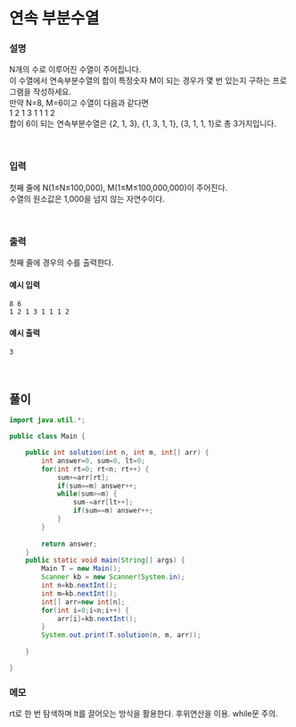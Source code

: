 # 연속 부분수열
### 설명
N개의 수로 이루어진 수열이 주어집니다.<br>
이 수열에서 연속부분수열의 합이 특정숫자 M이 되는 경우가 몇 번 있는지 구하는 프로그램을 작성하세요.<br>
만약 N=8, M=6이고 수열이 다음과 같다면<br>
1 2 1 3 1 1 1 2 <br>
합이 6이 되는 연속부분수열은 {2, 1, 3}, {1, 3, 1, 1}, {3, 1, 1, 1}로 총 3가지입니다.



<br>

### 입력
첫째 줄에 N(1≤N≤100,000), M(1≤M≤100,000,000)이 주어진다. <br>
수열의 원소값은 1,000을 넘지 않는 자연수이다.



<br>

### 출력
첫째 줄에 경우의 수를 출력한다.


#### 예시 입력
```
8 6
1 2 1 3 1 1 1 2
```


#### 예시 출력
```
3
```

<br>


## 풀이
```java
import java.util.*;

public class Main {

	public int solution(int n, int m, int[] arr) {
		int answer=0, sum=0, lt=0;
		for(int rt=0; rt<n; rt++) {
			sum+=arr[rt];
			if(sum==m) answer++;
			while(sum>=m) {
				sum-=arr[lt++];
				if(sum==m) answer++;
			}
		}
		
		return answer;
	}
	public static void main(String[] args) {
		Main T = new Main();
		Scanner kb = new Scanner(System.in);
		int n=kb.nextInt();
		int m=kb.nextInt();
		int[] arr=new int[n];
		for(int i=0;i<n;i++) {
			arr[i]=kb.nextInt();
		}
		System.out.print(T.solution(n, m, arr));
		
	}

}

```

### 메모
rt로 한 번 탐색하며 lt를 끌어오는 방식을 활용한다. 후위연산을 이용. while문 주의.

<br>

